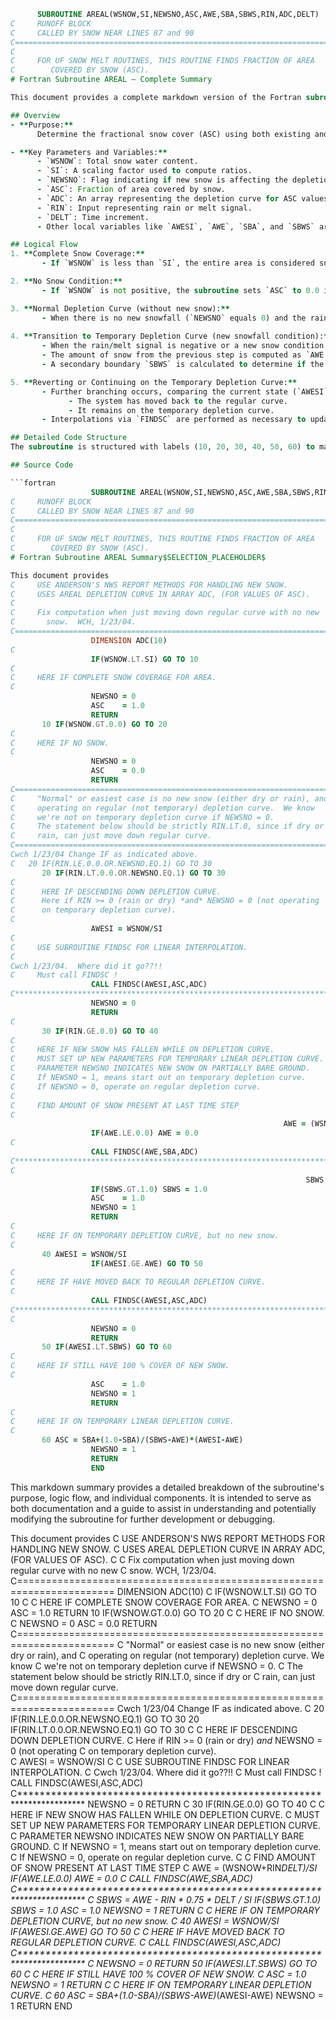 ```fortran 
      SUBROUTINE AREAL(WSNOW,SI,NEWSNO,ASC,AWE,SBA,SBWS,RIN,ADC,DELT)
C     RUNOFF BLOCK
C     CALLED BY SNOW NEAR LINES 87 and 90
C=======================================================================
C
C     FOR UF SNOW MELT ROUTINES, THIS ROUTINE FINDS FRACTION OF AREA
C        COVERED BY SNOW (ASC).
# Fortran Subroutine AREAL – Complete Summary

This document provides a complete markdown version of the Fortran subroutine AREAL. The subroutine is designed to calculate the fraction of an area covered by snow (ASC), considering various scenarios such as complete snow cover, no snow, and transitions involving new snowfall. It also deals with switching between a regular depletion curve and a temporary depletion curve when new snow arrives.

## Overview
- **Purpose:**  
      Determine the fractional snow cover (ASC) using both existing and new snow information. It adjusts the depletion curve based on the presence of new snow and invokes linear interpolation (via FINDSC) to compute values along the depletion curve.

- **Key Parameters and Variables:**  
      - `WSNOW`: Total snow water content.
      - `SI`: A scaling factor used to compute ratios.
      - `NEWSNO`: Flag indicating if new snow is affecting the depletion curve.
      - `ASC`: Fraction of area covered by snow.
      - `ADC`: An array representing the depletion curve for ASC values.
      - `RIN`: Input representing rain or melt signal.
      - `DELT`: Time increment.
      - Other local variables like `AWESI`, `AWE`, `SBA`, and `SBWS` are used to manage intermediate computations.

## Logical Flow
1. **Complete Snow Coverage:**  
       - If `WSNOW` is less than `SI`, the entire area is considered snow-covered, setting `ASC` to 1.0 and `NEWSNO` to 0.

2. **No Snow Condition:**  
       - If `WSNOW` is not positive, the subroutine sets `ASC` to 0.0 indicating no snow.

3. **Normal Depletion Curve (without new snow):**  
       - When there is no new snowfall (`NEWSNO` equals 0) and the rain/melt signal (`RIN`) is not negative, the subroutine computes a ratio (`AWESI = WSNOW/SI`) and calls `FINDSC` to determine the proper interpolation on the regular depletion curve.
       
4. **Transition to Temporary Depletion Curve (new snowfall condition):**  
       - When the rain/melt signal is negative or a new snow condition is already flagged (`NEWSNO = 1`), it transitions to a temporary curve setup.
       - The amount of snow from the previous step is computed as `AWE = (WSNOW+RIN*DELT)/SI`. Values are bounded, and interpolation is performed via `FINDSC` to obtain the intermediate value `SBA`.
       - A secondary boundary `SBWS` is calculated to determine if the area still meets conditions for total snow cover or if a transition interpolation is needed.

5. **Reverting or Continuing on the Temporary Depletion Curve:**  
       - Further branching occurs, comparing the current state (`AWESI`) with previously computed thresholds (`AWE` and `SBWS`) to decide whether:
             - The system has moved back to the regular curve.
             - It remains on the temporary depletion curve.
       - Interpolations via `FINDSC` are performed as necessary to update the fraction `ASC` and flag `NEWSNO` accordingly.

## Detailed Code Structure
The subroutine is structured with labels (10, 20, 30, 40, 50, 60) to manage different branch conditions. Comments within the code offer additional context about adjustments made historically (e.g., changes on 1/23/04) and the intended behavior during new snowfall events versus steady depletion.

## Source Code

```fortran
                  SUBROUTINE AREAL(WSNOW,SI,NEWSNO,ASC,AWE,SBA,SBWS,RIN,ADC,DELT)
C     RUNOFF BLOCK
C     CALLED BY SNOW NEAR LINES 87 and 90
C=======================================================================
C
C     FOR UF SNOW MELT ROUTINES, THIS ROUTINE FINDS FRACTION OF AREA
C        COVERED BY SNOW (ASC).
# Fortran Subroutine AREAL Summary$SELECTION_PLACEHOLDER$

This document provides
C     USE ANDERSON'S NWS REPORT METHODS FOR HANDLING NEW SNOW.
C     USES AREAL DEPLETION CURVE IN ARRAY ADC, (FOR VALUES OF ASC).
C
C     Fix computation when just moving down regular curve with no new
C       snow.  WCH, 1/23/04.
C=======================================================================
                  DIMENSION ADC(10)
C
                  IF(WSNOW.LT.SI) GO TO 10
C
C     HERE IF COMPLETE SNOW COVERAGE FOR AREA.
C
                  NEWSNO = 0
                  ASC    = 1.0
                  RETURN
       10 IF(WSNOW.GT.0.0) GO TO 20
C
C     HERE IF NO SNOW.
C
                  NEWSNO = 0
                  ASC    = 0.0
                  RETURN
C=======================================================================
C     "Normal" or easiest case is no new snow (either dry or rain), and
C     operating on regular (not temporary) depletion curve.  We know
C     we're not on temporary depletion curve if NEWSNO = 0.
C     The statement below should be strictly RIN.LT.0, since if dry or 
C     rain, can just move down regular curve.  
C=======================================================================
Cwch 1/23/04 Change IF as indicated above.
C   20 IF(RIN.LE.0.0.OR.NEWSNO.EQ.1) GO TO 30
       20 IF(RIN.LT.0.0.OR.NEWSNO.EQ.1) GO TO 30
C
C      HERE IF DESCENDING DOWN DEPLETION CURVE.
C      Here if RIN >= 0 (rain or dry) *and* NEWSNO = 0 (not operating
C      on temporary depletion curve).  
C
                  AWESI = WSNOW/SI
C
C     USE SUBROUTINE FINDSC FOR LINEAR INTERPOLATION.
C
Cwch 1/23/04.  Where did it go??!!
C     Must call FINDSC !
                  CALL FINDSC(AWESI,ASC,ADC)
C***********************************************************************
                  NEWSNO = 0
                  RETURN
C
       30 IF(RIN.GE.0.0) GO TO 40
C
C     HERE IF NEW SNOW HAS FALLEN WHILE ON DEPLETION CURVE.
C     MUST SET UP NEW PARAMETERS FOR TEMPORARY LINEAR DEPLETION CURVE.
C     PARAMETER NEWSNO INDICATES NEW SNOW ON PARTIALLY BARE GROUND.
C     If NEWSNO = 1, means start out on temporary depletion curve. 
C     If NEWSNO = 0, operate on regular depletion curve. 
C
C     FIND AMOUNT OF SNOW PRESENT AT LAST TIME STEP
C
                                                             AWE = (WSNOW+RIN*DELT)/SI
                  IF(AWE.LE.0.0) AWE = 0.0
C
                  CALL FINDSC(AWE,SBA,ADC)
C***********************************************************************
C
                                                                  SBWS = AWE - RIN * 0.75 * DELT / SI
                  IF(SBWS.GT.1.0) SBWS = 1.0
                  ASC    = 1.0
                  NEWSNO = 1
                  RETURN
C
C     HERE IF ON TEMPORARY DEPLETION CURVE, but no new snow.
C
       40 AWESI = WSNOW/SI
                  IF(AWESI.GE.AWE) GO TO 50
C
C     HERE IF HAVE MOVED BACK TO REGULAR DEPLETION CURVE.
C
                  CALL FINDSC(AWESI,ASC,ADC)
C***********************************************************************
C
                  NEWSNO = 0
                  RETURN
       50 IF(AWESI.LT.SBWS) GO TO 60
C
C     HERE IF STILL HAVE 100 % COVER OF NEW SNOW.
C
                  ASC    = 1.0
                  NEWSNO = 1
                  RETURN
C
C     HERE IF ON TEMPORARY LINEAR DEPLETION CURVE.
C
       60 ASC = SBA+(1.0-SBA)/(SBWS-AWE)*(AWESI-AWE)
                  NEWSNO = 1
                  RETURN
                  END
```

This markdown summary provides a detailed breakdown of the subroutine's purpose, logic flow, and individual components. It is intended to serve as both documentation and a guide to assist in understanding and potentially modifying the subroutine for further development or debugging.


This document provides
C     USE ANDERSON'S NWS REPORT METHODS FOR HANDLING NEW SNOW.
C     USES AREAL DEPLETION CURVE IN ARRAY ADC, (FOR VALUES OF ASC).
C
C     Fix computation when just moving down regular curve with no new
C       snow.  WCH, 1/23/04.
C=======================================================================
      DIMENSION ADC(10)
C
      IF(WSNOW.LT.SI) GO TO 10
C
C     HERE IF COMPLETE SNOW COVERAGE FOR AREA.
C
      NEWSNO = 0
      ASC    = 1.0
      RETURN
   10 IF(WSNOW.GT.0.0) GO TO 20
C
C     HERE IF NO SNOW.
C
      NEWSNO = 0
      ASC    = 0.0
      RETURN
C=======================================================================
C     "Normal" or easiest case is no new snow (either dry or rain), and
C     operating on regular (not temporary) depletion curve.  We know
C     we're not on temporary depletion curve if NEWSNO = 0.
C     The statement below should be strictly RIN.LT.0, since if dry or 
C     rain, can just move down regular curve.  
C=======================================================================
Cwch 1/23/04 Change IF as indicated above.
C   20 IF(RIN.LE.0.0.OR.NEWSNO.EQ.1) GO TO 30
   20 IF(RIN.LT.0.0.OR.NEWSNO.EQ.1) GO TO 30
C
C      HERE IF DESCENDING DOWN DEPLETION CURVE.
C      Here if RIN >= 0 (rain or dry) *and* NEWSNO = 0 (not operating
C      on temporary depletion curve).  
C
      AWESI = WSNOW/SI
C
C     USE SUBROUTINE FINDSC FOR LINEAR INTERPOLATION.
C
Cwch 1/23/04.  Where did it go??!!
C     Must call FINDSC !
      CALL FINDSC(AWESI,ASC,ADC)
C***********************************************************************
      NEWSNO = 0
      RETURN
C
   30 IF(RIN.GE.0.0) GO TO 40
C
C     HERE IF NEW SNOW HAS FALLEN WHILE ON DEPLETION CURVE.
C     MUST SET UP NEW PARAMETERS FOR TEMPORARY LINEAR DEPLETION CURVE.
C     PARAMETER NEWSNO INDICATES NEW SNOW ON PARTIALLY BARE GROUND.
C     If NEWSNO = 1, means start out on temporary depletion curve. 
C     If NEWSNO = 0, operate on regular depletion curve. 
C
C     FIND AMOUNT OF SNOW PRESENT AT LAST TIME STEP
C
                     AWE = (WSNOW+RIN*DELT)/SI
      IF(AWE.LE.0.0) AWE = 0.0
C
      CALL FINDSC(AWE,SBA,ADC)
C***********************************************************************
C
                      SBWS = AWE - RIN * 0.75 * DELT / SI
      IF(SBWS.GT.1.0) SBWS = 1.0
      ASC    = 1.0
      NEWSNO = 1
      RETURN
C
C     HERE IF ON TEMPORARY DEPLETION CURVE, but no new snow.
C
   40 AWESI = WSNOW/SI
      IF(AWESI.GE.AWE) GO TO 50
C
C     HERE IF HAVE MOVED BACK TO REGULAR DEPLETION CURVE.
C
      CALL FINDSC(AWESI,ASC,ADC)
C***********************************************************************
C
      NEWSNO = 0
      RETURN
   50 IF(AWESI.LT.SBWS) GO TO 60
C
C     HERE IF STILL HAVE 100 % COVER OF NEW SNOW.
C
      ASC    = 1.0
      NEWSNO = 1
      RETURN
C
C     HERE IF ON TEMPORARY LINEAR DEPLETION CURVE.
C
   60 ASC = SBA+(1.0-SBA)/(SBWS-AWE)*(AWESI-AWE)
      NEWSNO = 1
      RETURN
      END
``` 
